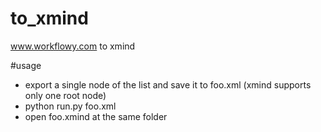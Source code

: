 # to_xmind
www.workflowy.com to xmind

#usage
* export a single node of the list and save it to foo.xml (xmind supports only one root node)
* python run.py foo.xml
* open foo.xmind at the same folder